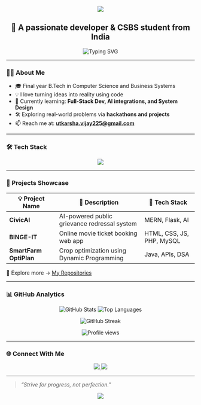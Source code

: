 <!-- HEADER BANNER -->
<p align="center">
  <img src="https://capsule-render.vercel.app/api?type=waving&color=0d1117&height=250&section=header&text=Hi%20👋%20I'm%20Utkarsha&fontSize=40&fontAlignY=40&desc=Welcome%20to%20my%20GitHub%20Profile!&descSize=20&descAlignY=60&theme=tokyonight" />
</p>

<h2 align="center">🚀 A passionate developer & CSBS student from India</h2>

<!-- TYPING ANIMATION -->
<p align="center">
  <img src="https://readme-typing-svg.demolab.com?font=Fira+Code&size=22&pause=1000&center=true&vCenter=true&width=500&lines=Final+Year+B.Tech+CSBS+Student;Full-Stack+Developer+%7C+AI+Explorer;Hackathon+Participant+%7C+Open+Source+Contributor" alt="Typing SVG" />
</p>

---

### 👨‍💻 About Me

- 🎓 Final year B.Tech in Computer Science and Business Systems  
- 💡 I love turning ideas into reality using code  
- 🌱 Currently learning: **Full-Stack Dev, AI integrations, and System Design**  
- 🛠️ Exploring real-world problems via **hackathons and projects**  
- 📫 Reach me at: **utkarsha.vijay225@gmail.com**

---

### 🛠️ Tech Stack

<p align="center">
  <img src="https://skillicons.dev/icons?i=java,python,js,html,css,react,nodejs,mongodb,mysql,php,firebase,git,github,vscode,postman,figma&perline=8" />
</p>

---

### 🚀 Projects Showcase

| 💡 Project Name | 📝 Description | 🔧 Tech Stack |
|----------------|----------------|---------------|
| **CivicAI** | AI-powered public grievance redressal system | MERN, Flask, AI |
| **BINGE-IT** | Online movie ticket booking web app | HTML, CSS, JS, PHP, MySQL |
| **SmartFarm OptiPlan** | Crop optimization using Dynamic Programming | Java, APIs, DSA |

📂 Explore more → [My Repositories](https://github.com/CodeWithUtkarsha?tab=repositories)

---

### 📊 GitHub Analytics

<p align="center">
  <img src="https://github-readme-stats.vercel.app/api?username=CodeWithUtkarsha&show_icons=true&theme=tokyonight&hide_border=true" alt="GitHub Stats" />
  <img src="https://github-readme-stats.vercel.app/api/top-langs/?username=CodeWithUtkarsha&layout=compact&theme=tokyonight&hide_border=true" alt="Top Languages" />
</p>

<p align="center">
  <img src="https://github-readme-streak-stats.herokuapp.com/?user=CodeWithUtkarsha&theme=tokyonight&hide_border=true" alt="GitHub Streak" />
</p>

<p align="center">
  <img src="https://komarev.com/ghpvc/?username=CodeWithUtkarsha&style=flat-square&color=blue" alt="Profile views" />
</p>

---

### 🌐 Connect With Me

<p align="center">
  <a href="http://www.linkedin.com/in/utkarsha-salve-253b95259/" target="_blank">
    <img src="https://img.shields.io/badge/-LinkedIn-blue?style=for-the-badge&logo=linkedin">
  </a>
  <a href="mailto:utkarshasalve90@gmail.com" target="_blank">
    <img src="https://img.shields.io/badge/-Gmail-D14836?style=for-the-badge&logo=gmail">
  </a>
</p>

---

> _“Strive for progress, not perfection.”_

<p align="center">
  <img src="https://capsule-render.vercel.app/api?type=waving&color=0d1117&height=120&section=footer" />
</p>

